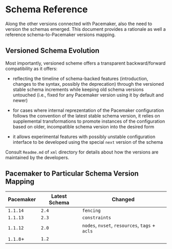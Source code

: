 # Schema Reference

Along the other versions connected with Pacemaker, also the need to version
the schemas emerged.  This document provides a rationale as well a reference
schema-to-Pacemaker versions mapping.

## Versioned Schema Evolution

Most importantly, versioned scheme offers a transparent backward/forward
compatibility as it offers:

- reflecting the timeline of schema-backed features (introduction,
  changes to the syntax, possibly the deprecation) through the versioned
  stable schema increments while keeping old schema versions untouched
  (i.e., fixed for any Pacemaker version using it by default and newer)

- for cases where internal reprezentation of the Pacemaker configuration
  follows the convention of the latest stable schema version, it relies on
  supplemental transformations to promote instances of the configuration
  based on older, incompatible schema version into the desired form

- it allows experimental features with possibly unstable configuration
  interface to be developed using the special `next` version of the schema

Consult `Readme.md` of `xml` directory for details about how the versions
are maintained by the developers.

## Pacemaker to Particular Schema Version Mapping

| Pacemaker | Latest Schema | Changed
| --------- | ------------- | ----------------------------------------------
| `1.1.14`  | `2.4`         | `fencing`
| `1.1.13`  | `2.3`         | `constraints`
| `1.1.12`  | `2.0`         | `nodes`, `nvset`, `resources`, `tags` + `acls`
| `1.1.8`+  | `1.2`         |

